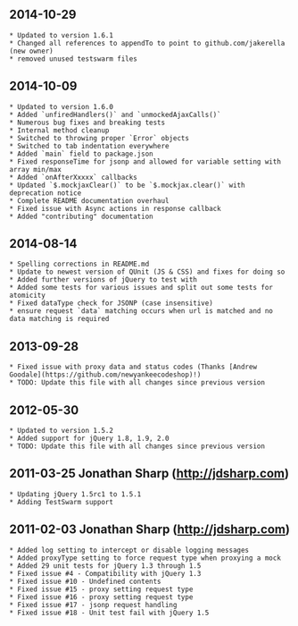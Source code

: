 ## 2014-10-29
    * Updated to version 1.6.1
    * Changed all references to appendTo to point to github.com/jakerella (new owner)
    * removed unused testswarm files

## 2014-10-09
    * Updated to version 1.6.0
    * Added `unfiredHandlers()` and `unmockedAjaxCalls()`
    * Numerous bug fixes and breaking tests
    * Internal method cleanup
    * Switched to throwing proper `Error` objects
    * Switched to tab indentation everywhere
    * Added `main` field to package.json
    * Fixed responseTime for jsonp and allowed for variable setting with array min/max
    * Added `onAfterXxxxx` callbacks
    * Updated `$.mockjaxClear()` to be `$.mockjax.clear()` with deprecation notice
    * Complete README documentation overhaul
    * Fixed issue with Async actions in response callback
    * Added "contributing" documentation

## 2014-08-14
    * Spelling corrections in README.md
    * Update to newest version of QUnit (JS & CSS) and fixes for doing so
    * Added further versions of jQuery to test with
    * Added some tests for various issues and split out some tests for atomicity
    * Fixed dataType check for JSONP (case insensitive)
    * ensure request `data` matching occurs when url is matched and no data matching is required

## 2013-09-28
	* Fixed issue with proxy data and status codes (Thanks [Andrew Goodale](https://github.com/newyankeecodeshop)!)
	* TODO: Update this file with all changes since previous version

## 2012-05-30
	* Updated to version 1.5.2
	* Added support for jQuery 1.8, 1.9, 2.0
	* TODO: Update this file with all changes since previous version

## 2011-03-25   Jonathan Sharp (http://jdsharp.com)
    * Updating jQuery 1.5rc1 to 1.5.1
	* Adding TestSwarm support

## 2011-02-03	Jonathan Sharp (http://jdsharp.com)
	* Added log setting to intercept or disable logging messages
	* Added proxyType setting to force request type when proxying a mock
	* Added 29 unit tests for jQuery 1.3 through 1.5
	* Fixed issue #4 - Compatibility with jQuery 1.3
	* Fixed issue #10 - Undefined contents
	* Fixed issue #15 - proxy setting request type
	* Fixed issue #16 - proxy setting request type
	* Fixed issue #17 - jsonp request handling
	* Fixed issue #18 - Unit test fail with jQuery 1.5
